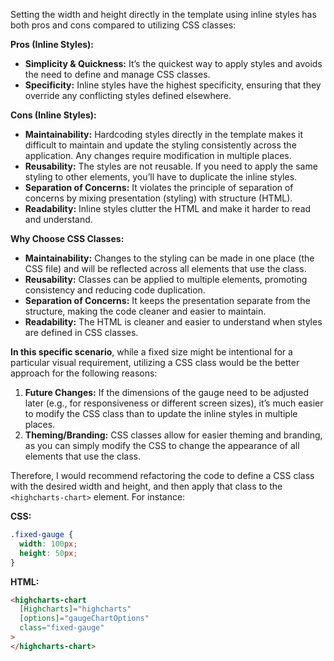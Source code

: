 Setting the width and height directly in the template using inline styles has both pros and cons compared to utilizing CSS classes:

**Pros (Inline Styles):**

*   **Simplicity & Quickness:** It’s the quickest way to apply styles and avoids the need to define and manage CSS classes.
*   **Specificity:** Inline styles have the highest specificity, ensuring that they override any conflicting styles defined elsewhere.

**Cons (Inline Styles):**

*   **Maintainability:**  Hardcoding styles directly in the template makes it difficult to maintain and update the styling consistently across the application. Any changes require modification in multiple places.
*   **Reusability:**  The styles are not reusable. If you need to apply the same styling to other elements, you’ll have to duplicate the inline styles.
*   **Separation of Concerns:**  It violates the principle of separation of concerns by mixing presentation (styling) with structure (HTML).
*   **Readability:**  Inline styles clutter the HTML and make it harder to read and understand.

**Why Choose CSS Classes:**

*   **Maintainability:** Changes to the styling can be made in one place (the CSS file) and will be reflected across all elements that use the class.
*   **Reusability:**  Classes can be applied to multiple elements, promoting consistency and reducing code duplication.
*   **Separation of Concerns:** It keeps the presentation separate from the structure, making the code cleaner and easier to maintain.
*   **Readability:**  The HTML is cleaner and easier to understand when styles are defined in CSS classes.

**In this specific scenario**, while a fixed size might be intentional for a particular visual requirement, utilizing a CSS class would be the better approach for the following reasons:

1.  **Future Changes:** If the dimensions of the gauge need to be adjusted later (e.g., for responsiveness or different screen sizes), it’s much easier to modify the CSS class than to update the inline styles in multiple places.
2.  **Theming/Branding:** CSS classes allow for easier theming and branding, as you can simply modify the CSS to change the appearance of all elements that use the class.

Therefore, I would recommend refactoring the code to define a CSS class with the desired width and height, and then apply that class to the `<highcharts-chart>` element. For instance:

**CSS:**

```css
.fixed-gauge {
  width: 100px;
  height: 50px;
}
```

**HTML:**

```html
<highcharts-chart
  [Highcharts]="highcharts"
  [options]="gaugeChartOptions"
  class="fixed-gauge"
>
</highcharts-chart>
```